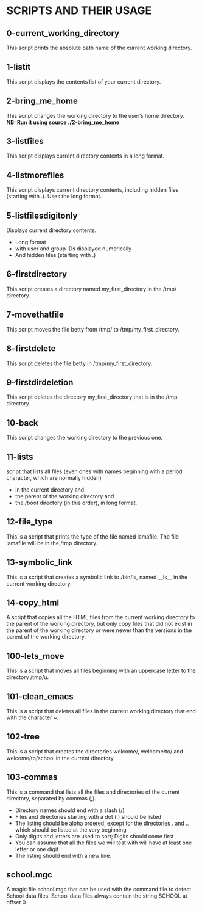 # SCRIPTS AND THEIR USAGE
## 0-current\_working\_directory
This script prints the absolute path name of the current working directory.
## 1-listit
This script displays the contents list of your current directory.
## 2-bring\_me\_home
This script changes the working directory to the user’s home directory.<br>
**NB: Run it using source ./2-bring\_me\_home**
## 3-listfiles
This script displays current directory contents in a long format.
## 4-listmorefiles
This script displays current directory contents, including hidden files (starting with .). Uses the long format.
## 5-listfilesdigitonly
Displays current directory contents.
- Long format
- with user and group IDs displayed numerically
- And hidden files (starting with .)
## 6-firstdirectory
This script creates a directory named my\_first\_directory in the /tmp/ directory.
## 7-movethatfile
This script moves the file betty from /tmp/ to /tmp/my\_first\_directory.
## 8-firstdelete
This script deletes the file betty in /tmp/my\_first\_directory.
## 9-firstdirdeletion
This script deletes the directory my\_first\_directory that is in the /tmp directory.
## 10-back
This script changes the working directory to the previous one.
## 11-lists
script that lists all files (even ones with names beginning with a period character, which are normally hidden)
- in the current directory and
- the parent of the working directory and 
- the /boot directory (in this order),
in long format.
## 12-file\_type
This is a script that prints the type of the file named iamafile. The file iamafile will be in the /tmp directory.
## 13-symbolic\_link
This is a script that creates a symbolic link to /bin/ls, named \_\_ls\_\_ in the current working directory.
## 14-copy\_html
A script that copies all the HTML files from the current working directory to the parent of the working directory, but only copy files that did not exist in the parent of the working directory or were newer than the versions in the parent of the working directory.
## 100-lets\_move
This is  a script that moves all files beginning with an uppercase letter to the directory /tmp/u.
## 101-clean\_emacs
This is a script that deletes all files in the current working directory that end with the character ~.
## 102-tree
This is a script that creates the directories welcome/, welcome/to/ and welcome/to/school in the current directory.
## 103-commas
This is a command that lists all the files and directories of the current directory, separated by commas (,).
- Directory names should end with a slash (/)
- Files and directories starting with a dot (.) should be listed
- The listing should be alpha ordered, except for the directories . and .. which should be listed at the very beginning
- Only digits and letters are used to sort; Digits should come first
- You can assume that all the files we will test with will have at least one letter or one digit
- The listing should end with a new line.
## school.mgc
A  magic file school.mgc that can be used with the command file to detect School data files. School data files always contain the string SCHOOL at offset 0.
